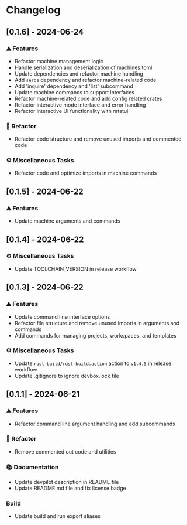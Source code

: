 # Changelog

## [0.1.6] - 2024-06-24

### <!-- 0 -->⛰️  Features

- Refactor machine management logic
- Handle serialization and deserialization of machines.toml
- Update dependencies and refactor machine handling
- Add `serde` dependency and refactor machine-related code
- Add 'inquire' dependency and 'list' subcommand
- Update machine commands to support interfaces
- Refactor machine-related code and add config related crates
- Refactor interactive mode interface and error handling
- Refactor interactive UI functionality with ratatui

### <!-- 2 -->🚜 Refactor

- Refactor code structure and remove unused imports and commented code

### <!-- 7 -->⚙️ Miscellaneous Tasks

- Refactor code and optimize imports in machine commands

## [0.1.5] - 2024-06-22

### <!-- 0 -->⛰️  Features

- Update machine arguments and commands

## [0.1.4] - 2024-06-22

### <!-- 7 -->⚙️ Miscellaneous Tasks

- Update TOOLCHAIN_VERSION in release workflow

## [0.1.3] - 2024-06-22

### <!-- 0 -->⛰️  Features

- Update command line interface options
- Refactor file structure and remove unused imports in arguments and commands
- Add commands for managing projects, workspaces, and templates

### <!-- 7 -->⚙️ Miscellaneous Tasks

- Update `rust-build/rust-build.action` action to `v1.4.5` in release workflow
- Update .gitignore to ignore devbox.lock file

## [0.1.1] - 2024-06-21

### <!-- 0 -->⛰️  Features

- Refactor command line argument handling and add subcommands

### <!-- 2 -->🚜 Refactor

- Remove commented out code and utilities

### <!-- 3 -->📚 Documentation

- Update devpilot description in README file
- Update README.md file and fix license badge

### Build

- Update build and run export aliases

<!-- BRESILLA -->
